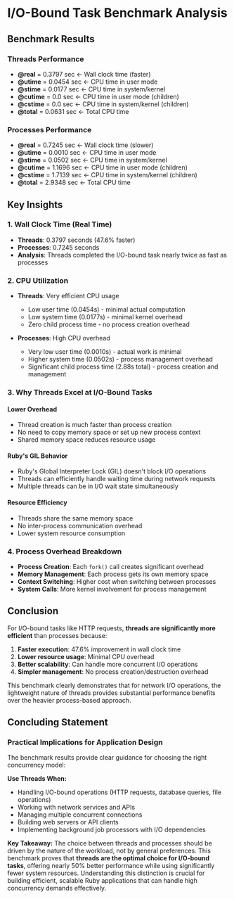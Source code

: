 # I/O-Bound Task Benchmark Analysis

## Benchmark Results

### Threads Performance
- **@real** = 0.3797 sec ← Wall clock time (faster)
- **@utime** = 0.0454 sec ← CPU time in user mode
- **@stime** = 0.0177 sec ← CPU time in system/kernel
- **@cutime** = 0.0 sec ← CPU time in user mode (children)
- **@cstime** = 0.0 sec ← CPU time in system/kernel (children)
- **@total** = 0.0631 sec ← Total CPU time

### Processes Performance
- **@real** = 0.7245 sec ← Wall clock time (slower)
- **@utime** = 0.0010 sec ← CPU time in user mode
- **@stime** = 0.0502 sec ← CPU time in system/kernel
- **@cutime** = 1.1696 sec ← CPU time in user mode (children)
- **@cstime** = 1.7139 sec ← CPU time in system/kernel (children)
- **@total** = 2.9348 sec ← Total CPU time

## Key Insights

### 1. **Wall Clock Time (Real Time)**
- **Threads**: 0.3797 seconds (47.6% faster)
- **Processes**: 0.7245 seconds
- **Analysis**: Threads completed the I/O-bound task nearly twice as fast as processes

### 2. **CPU Utilization**
- **Threads**: Very efficient CPU usage
  - Low user time (0.0454s) - minimal actual computation
  - Low system time (0.0177s) - minimal kernel overhead
  - Zero child process time - no process creation overhead

- **Processes**: High CPU overhead
  - Very low user time (0.0010s) - actual work is minimal
  - Higher system time (0.0502s) - process management overhead
  - Significant child process time (2.88s total) - process creation and management

### 3. **Why Threads Excel at I/O-Bound Tasks**

#### **Lower Overhead**
- Thread creation is much faster than process creation
- No need to copy memory space or set up new process context
- Shared memory space reduces resource usage

#### **Ruby's GIL Behavior**
- Ruby's Global Interpreter Lock (GIL) doesn't block I/O operations
- Threads can efficiently handle waiting time during network requests
- Multiple threads can be in I/O wait state simultaneously

#### **Resource Efficiency**
- Threads share the same memory space
- No inter-process communication overhead
- Lower system resource consumption

### 4. **Process Overhead Breakdown**
- **Process Creation**: Each `fork()` call creates significant overhead
- **Memory Management**: Each process gets its own memory space
- **Context Switching**: Higher cost when switching between processes
- **System Calls**: More kernel involvement for process management

## Conclusion

For I/O-bound tasks like HTTP requests, **threads are significantly more efficient** than processes because:

1. **Faster execution**: 47.6% improvement in wall clock time
2. **Lower resource usage**: Minimal CPU overhead
3. **Better scalability**: Can handle more concurrent I/O operations
4. **Simpler management**: No process creation/destruction overhead

This benchmark clearly demonstrates that for network I/O operations, the lightweight nature of threads provides substantial performance benefits over the heavier process-based approach.

## Concluding Statement

### **Practical Implications for Application Design**

The benchmark results provide clear guidance for choosing the right concurrency model:

**Use Threads When:**
- Handling I/O-bound operations (HTTP requests, database queries, file operations)
- Working with network services and APIs
- Managing multiple concurrent connections
- Building web servers or API clients
- Implementing background job processors with I/O dependencies

**Key Takeaway:**
The choice between threads and processes should be driven by the nature of the workload, not by general preferences. This benchmark proves that **threads are the optimal choice for I/O-bound tasks**, offering nearly 50% better performance while using significantly fewer system resources. Understanding this distinction is crucial for building efficient, scalable Ruby applications that can handle high concurrency demands effectively. 